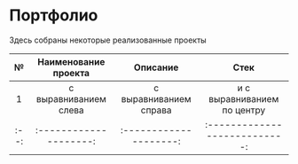 # Портфолио
Здесь собраны некоторые реализованные проекты

| №   | Наименование проекта  | Описание               | Стек                        |
|:--: | :--------------------:| :--------------------: |:---------------------------:|
| 1   | с выравниванием слева | с выравниванием справа | и с выравниванием по центру |
|:--: | :--------------------:| :--------------------: |:---------------------------:|
